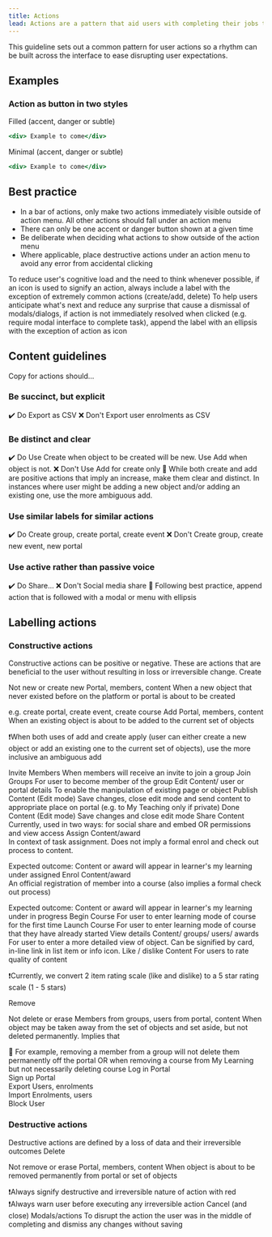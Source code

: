 ```yaml
---
title: Actions
lead: Actions are a pattern that aid users with completing their jobs to be done on a webpage or product. Actions should empower users and be easy to find. They are typically labelled and defined by verbs.
---
```


This guideline sets out a common pattern for user actions so a rhythm can be built across the interface to ease disrupting user expectations.

## Examples

### Action as button in two styles

Filled (accent, danger or subtle)

```.jsx
<div> Example to come</div>
```

Minimal (accent, danger or subtle)

```.jsx
<div> Example to come</div>
```

## Best practice

- In a bar of actions, only make two actions immediately visible outside of action menu. All other actions should fall under an action menu
- There can only be one accent or danger button shown at a given time
- Be deliberate when deciding what actions to show outside of the action menu
- Where applicable, place destructive actions under an action menu to avoid any error from accidental clicking

To reduce user's cognitive load and the need to think whenever possible, if an icon is used to signify an action, always include a label with the exception of extremely common actions (create/add, delete)
To help users anticipate what's next and reduce any surprise that cause a dismissal of modals/dialogs, if action is not immediately resolved when clicked (e.g. require modal interface to complete task), append the label with an ellipsis with the exception of action as icon

## Content guidelines

Copy for actions should...

### Be succinct, but explicit

✔️ Do
Export as CSV
❌ Don't
Export user enrolments as CSV

### Be distinct and clear

✔️ Do
Use Create when object to be created will be new. Use Add when object is not.
❌ Don't
Use Add for create only
💬 While both create and add are positive actions that imply an increase, make them clear and distinct. In instances where user might be adding a new object and/or adding an existing one, use the more ambiguous add.

### Use similar labels for similar actions

✔️ Do
Create group, create portal, create event
❌ Don't
Create group, create new event, new portal

### Use active rather than passive voice

✔️ Do
Share...
❌ Don't
Social media share
💬 Following best practice, append action that is followed with a modal or menu with ellipsis


## Labelling actions

### Constructive actions

Constructive actions can be positive or negative. These are actions that are beneficial to the user without resulting in loss or irreversible change.
Create

Not new or create new	Portal, members, content	When a new object that never existed before on the platform or portal is about to be created

e.g. create portal, create event, create course
Add	Portal, members, content	
When an existing object is about to be added to the current set of objects 

❗️When both uses of add and create apply (user can either create a new object or add an existing one to the current set of objects), use the more inclusive an ambiguous add

Invite	Members	When members will receive an invite to join a group
Join	Groups	For user to become member of the group
Edit	Content/ user or portal details	To enable the manipulation of existing page or object
Publish	Content (Edit mode)	Save changes, close edit mode and send content to appropriate place on portal (e.g. to My Teaching only if private)
Done	Content (Edit mode)	Save changes and close edit mode
Share	Content	Currently, used in two ways: for social share and embed OR permissions and view access
Assign	Content/award	
In context of task assignment. Does not imply a formal enrol and check out process to content. 

Expected outcome: Content or award will appear in learner's my learning under assigned
Enrol	Content/award	
An official registration of member into a course (also implies a formal check out process)

Expected outcome: Content or award will appear in learner's my learning under in progress
Begin	Course	For user to enter learning mode of course for the first time
Launch	Course	For user to enter learning mode of course that they have already started
View details	Content/ groups/ users/ awards	For user to enter a more detailed view of object. Can be signified by card, in-line link in list item or info icon.
Like / dislike	Content	
For users to rate quality of content

❗️Currently, we convert 2 item rating scale (like and dislike) to a 5 star rating scale (1 - 5 stars)

Remove

Not delete or erase	Members from groups, users from portal, content	When object may be taken away from the set of objects and set aside, but not deleted permanently. Implies that

💬 For example, removing a member from a group will not delete them permanently off the portal
OR when removing a course from My Learning but not necessarily deleting course
Log in	Portal	
Sign up	Portal	
Export	Users, enrolments	
Import	Enrolments, users 	
Block	User	

### Destructive actions

Destructive actions are defined by a loss of data and their irreversible outcomes 
Delete

Not remove or erase	Portal, members, content	When object is about to be removed permanently from portal or set of objects

❗️Always signify destructive and irreversible nature of action with red
❗️Always warn user before executing any irreversible action
Cancel (and close)	Modals/actions	To disrupt the action the user was in the middle of completing and dismiss any changes without saving
